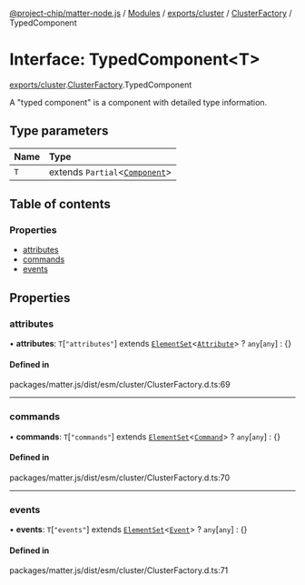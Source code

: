 [@project-chip/matter-node.js](../README.md) / [Modules](../modules.md) / [exports/cluster](../modules/exports_cluster.md) / [ClusterFactory](../modules/exports_cluster.ClusterFactory.md) / TypedComponent

# Interface: TypedComponent\<T\>

[exports/cluster](../modules/exports_cluster.md).[ClusterFactory](../modules/exports_cluster.ClusterFactory.md).TypedComponent

A "typed component" is a component with detailed type information.

## Type parameters

| Name | Type |
| :------ | :------ |
| `T` | extends `Partial`\<[`Component`](exports_cluster.ClusterFactory.Component.md)\> |

## Table of contents

### Properties

- [attributes](exports_cluster.ClusterFactory.TypedComponent.md#attributes)
- [commands](exports_cluster.ClusterFactory.TypedComponent.md#commands)
- [events](exports_cluster.ClusterFactory.TypedComponent.md#events)

## Properties

### attributes

• **attributes**: `T`[``"attributes"``] extends [`ElementSet`](../modules/exports_cluster.ClusterFactory.md#elementset)\<[`Attribute`](../modules/exports_cluster.ClusterFactory.md#attribute)\> ? `any`[`any`] : {}

#### Defined in

packages/matter.js/dist/esm/cluster/ClusterFactory.d.ts:69

___

### commands

• **commands**: `T`[``"commands"``] extends [`ElementSet`](../modules/exports_cluster.ClusterFactory.md#elementset)\<[`Command`](../modules/exports_cluster.ClusterFactory.md#command)\> ? `any`[`any`] : {}

#### Defined in

packages/matter.js/dist/esm/cluster/ClusterFactory.d.ts:70

___

### events

• **events**: `T`[``"events"``] extends [`ElementSet`](../modules/exports_cluster.ClusterFactory.md#elementset)\<[`Event`](../modules/exports_cluster.ClusterFactory.md#event)\> ? `any`[`any`] : {}

#### Defined in

packages/matter.js/dist/esm/cluster/ClusterFactory.d.ts:71
